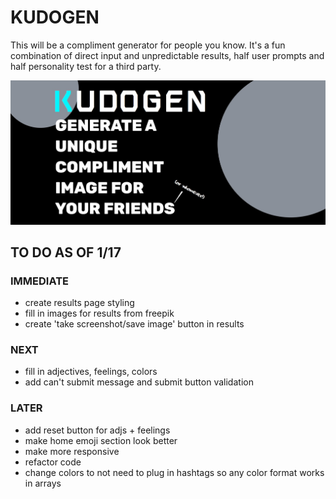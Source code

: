 # KUDOGEN

This will be a compliment generator for people you know. It's a fun combination of direct input and unpredictable results, half user prompts and half personality test for a third party.

![screenshot](./home-screenshot.jpg "home top screenshot")

## TO DO AS OF 1/17

### IMMEDIATE

- create results page styling
- fill in images for results from freepik
- create 'take screenshot/save image' button in results

### NEXT

- fill in adjectives, feelings, colors
- add can't submit message and submit button validation

### LATER

- add reset button for adjs + feelings
- make home emoji section look better
- make more responsive
- refactor code
- change colors to not need to plug in hashtags so any color format works in arrays
